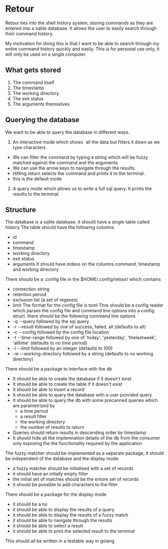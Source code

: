 # Retour

Retour ties into the shell history system, storing commands as they are entered into a sqlite database. It allows the user to easily search through their command history.

My motivation for doing this is that I want to be able to search through my entire command history quickly and easily. This is for personal use only, it will only be used on a single computer.

## What gets stored

1. The command itself
2. The timestamp
3. The working directory
4. The exit status
5. The arguments themselves

## Querying the database
We want to be able to query the database in different ways.

1. An interactive mode which shows `all the data but filters it down as we type characters
  - We can filter the command by typing a string which will be fuzzy matched against the command and the arguments
  - We can use the arrow keys to navigate through the results.
  - Hitting return selects the command and prints it to the terminal.
  - this is the default mode
2. A query mode which allows us to write a full sql query. It prints the results to the terminal.


## Structure
The database is a sqlite database.
it should have a single table called history
The table should have the following columns
- id
- command
- timestamp
- working directory
- exit status
- arguments
It should have indexs on the columns command, timestamp and working directory

There should be a .config file in the $HOME/.config/retour/ which contains 
- connection string
- retention period
- exclusion list (a set of regexes)
- limit
The format for the config file is toml
Thre should be a config reader which parses the config file and command line options into a config struct.
there should be the following command line options
- -q --query followed by the sql query
- -r --result followed by one of success, failed, all (defaults to all)
- -c --config followed by the config file location
- -t --time-range followed by one of 'today', 'yesterday', 'thelastweek', 'alltime' (defaults to no time period)
- -l --limit followed by an integer (defaults to 100)
- -w --working-directory followed by a string (defaults to no working directory)


There should be a package to interface with the db
- It should be able to create the database if it doesn't exist
- It should be able to create the table if it doesn't exist
- It should be able to insert a record
- It should be able to query the database with a user provided query
- It should be able to query the db with some precanned queries which are parametrized by
  - a time period
  - a result filter
  - the working directory
  - the number of results to return
- Queries should return results in descending order by timestamp
- It should hide all the implemnation details of the db from the consumer only exposing the the functionality required by the application


The fuzzy matcher should be implemented as a separate package, it should be independent of the database and the display mode.
- a fuzzy matcher should be initialised with a set of records
- it should have an intially empty filter
- the initial set of matches should be the entore set of records
- it should be possible to add characters to the filter

There should be a package for the display mode
- it should be a tui
- it should be able to display the results of a query
- it should be able to display the results of a fuzzy match
- it should be able to navigate through the results
- it should be able to select a result
- it should be able to print the selected result to the terminal

This should all be written in a testable way in golang